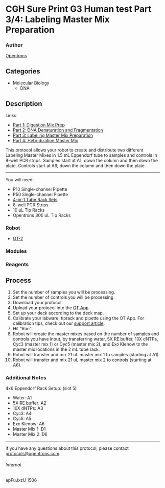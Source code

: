 # CGH Sure Print G3 Human test Part 3/4: Labeling Master Mix Preparation

### Author
[Opentrons](http://www.opentrons.com/)

## Categories
* Molecular Biology
    * DNA

## Description
Links:
* [Part 1: Digestion Mix Prep](./1506-gencell-pharma-part1)
* [Part 2: DNA Denaturation and Fragmentation](./1506-gencell-pharma-part2)
* [Part 3: Labeling Master Mix Preparation](./1506-gencell-pharma-part3)
* [Part 4: Hybridization Master Mix](./1506-gencell-pharma-part4)

This protocol allows your robot to create and distribute two different Labeling Master Mixes in 1.5 mL Eppendorf tube to samples and controls in 8-well PCR strips. Samples start at A1, down the column and then down the plate. Controls start at A6, down the column and then down the plate.

---

You will need:
* P10 Single-channel Pipette
* P50 Single-channel Pipette
* [4-in-1 Tube Rack Sets](https://shop.opentrons.com/collections/opentrons-tips/products/tube-rack-set-1)
* 8-well PCR Strips
* 10 uL Tip Racks
* Opentrons 300 uL Tip Racks

### Robot
* [OT-2](https://opentrons.com/ot-2)

### Modules

### Reagents

## Process
1. Set the number of samples you will be processing.
2. Set the number of controls you will be processing.
3. Download your protocol.
4. Upload your protocol into the [OT App](https://opentrons.com/ot-app).
5. Set up your deck according to the deck map.
6. Calibrate your labware, tiprack and pipette using the OT App. For calibration tips, check out our [support article](https://support.opentrons.com/ot-2/getting-started-software-setup/deck-calibration).
7. Hit "Run".
8. Robot will create the master mixes based on the number of samples and controls you have input, by transferring water, 5X RE buffer, 10X dNTPs, Cyc3 (master mix 1) or Cyc5 (master mix 2), and Exo Klenow to the master mix locations in the 2 mL tube rack.
9. Robot will transfer and mix 21 uL master mix 1 to samples (starting at A1).
10. Robot will transfer and mix 21 uL master mix 2 to controls (starting at A6).


### Additional Notes

4x6 Eppendorf Rack Setup: (slot 5)
* Water: A1
* 5X RE buffer: A2
* 10X dNTPs: A3
* Cyc3: A4
* Cyc5: A5
* Exo Klenow: A6
* Master Mix 1: D1
* Master Mix 2: D6

---


If you have any questions about this protocol, please contact protocols@opentrons.com.

###### Internal
epFuJxzU
1506
